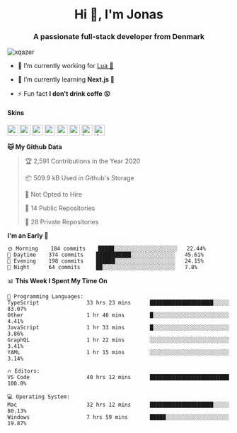 <h1 align="center">Hi 👋, I'm Jonas</h1>
<h3 align="center">A passionate full-stack developer from Denmark</h3>

<p align="left"> <img src="https://komarev.com/ghpvc/?username=xqazer" alt="xqazer" /> </p>

- 🔭 I’m currently working for [Lua 🥰](https://lua.work) 

- 🌱 I’m currently learning **Next.js 🤯**

<!--- - 👨‍💻 All of my projects are available at [xqazer.github.io](xqazer.github.io) -->

- ⚡ Fun fact **I don't drink coffe 😮**

<h4>Skins</h4>
<p align="left">
  <img src="https://devicons.github.io/devicon/devicon.git/icons/react/react-original-wordmark.svg" alt="react" width="24" height="24"/>
  <img src="https://cdn.worldvectorlogo.com/logos/nextjs-3.svg" alt="nextjs" width="24" height="24"/>
  <img src="https://devicons.github.io/devicon/devicon.git/icons/typescript/typescript-original.svg" alt="typescript" width="24" height="24"/>
  <img src="https://devicons.github.io/devicon/devicon.git/icons/nodejs/nodejs-original-wordmark.svg" alt="nodejs" width="24" height="24"/>
  <img src="https://devicons.github.io/devicon/devicon.git/icons/postgresql/postgresql-original-wordmark.svg" alt="postgresql" width="24" height="24"/>
  <img src="https://www.vectorlogo.zone/logos/google_cloud/google_cloud-icon.svg" alt="gcp" width="24" height="24"/>
  <img src="https://www.vectorlogo.zone/logos/kubernetes/kubernetes-icon.svg" alt="kubernetes" width="24" height="24"/>
  <img src="https://devicons.github.io/devicon/devicon.git/icons/dot-net/dot-net-original-wordmark.svg" alt="dotnet" width="24" height="24"/>
</p>

<!--START_SECTION:waka-->
**🐱 My Github Data** 

> 🏆 2,591 Contributions in the Year 2020
 > 
> 📦 509.9 kB Used in Github's Storage 
 > 
> 🚫 Not Opted to Hire
 > 
> 📜 14 Public Repositories
 > 
> 🔑 28 Private Repositories 

**I'm an Early 🐤** 

```text
🌞 Morning    184 commits    █████░░░░░░░░░░░░░░░░░░░░   22.44% 
🌆 Daytime    374 commits    ███████████░░░░░░░░░░░░░░   45.61% 
🌃 Evening    198 commits    ██████░░░░░░░░░░░░░░░░░░░   24.15% 
🌙 Night      64 commits     ██░░░░░░░░░░░░░░░░░░░░░░░   7.8%

```


📊 **This Week I Spent My Time On** 

```text
💬 Programming Languages: 
TypeScript               33 hrs 23 mins      ████████████████████░░░░░   83.07% 
Other                    1 hr 46 mins        █░░░░░░░░░░░░░░░░░░░░░░░░   4.41% 
JavaScript               1 hr 33 mins        █░░░░░░░░░░░░░░░░░░░░░░░░   3.86% 
GraphQL                  1 hr 22 mins        ░░░░░░░░░░░░░░░░░░░░░░░░░   3.41% 
YAML                     1 hr 15 mins        ░░░░░░░░░░░░░░░░░░░░░░░░░   3.14%

🔥 Editors: 
VS Code                  40 hrs 12 mins      █████████████████████████   100.0%

💻 Operating System: 
Mac                      32 hrs 12 mins      ████████████████████░░░░░   80.13% 
Windows                  7 hrs 59 mins       █████░░░░░░░░░░░░░░░░░░░░   19.87%

```


<!--END_SECTION:waka-->

